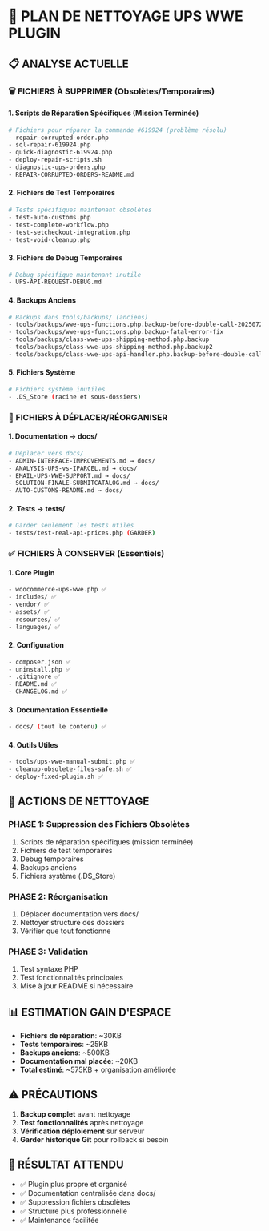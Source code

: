 # 🧹 PLAN DE NETTOYAGE UPS WWE PLUGIN

## 📋 **ANALYSE ACTUELLE**

### **🗑️ FICHIERS À SUPPRIMER (Obsolètes/Temporaires)**

#### **1. Scripts de Réparation Spécifiques (Mission Terminée)**
```bash
# Fichiers pour réparer la commande #619924 (problème résolu)
- repair-corrupted-order.php
- sql-repair-619924.php  
- quick-diagnostic-619924.php
- deploy-repair-scripts.sh
- diagnostic-ups-orders.php
- REPAIR-CORRUPTED-ORDERS-README.md
```

#### **2. Fichiers de Test Temporaires**
```bash
# Tests spécifiques maintenant obsolètes
- test-auto-customs.php
- test-complete-workflow.php
- test-setcheckout-integration.php
- test-void-cleanup.php
```

#### **3. Fichiers de Debug Temporaires**
```bash
# Debug spécifique maintenant inutile
- UPS-API-REQUEST-DEBUG.md
```

#### **4. Backups Anciens**
```bash
# Backups dans tools/backups/ (anciens)
- tools/backups/wwe-ups-functions.php.backup-before-double-call-20250720-113946
- tools/backups/wwe-ups-functions.php.backup-fatal-error-fix
- tools/backups/class-wwe-ups-shipping-method.php.backup
- tools/backups/class-wwe-ups-shipping-method.php.backup2
- tools/backups/class-wwe-ups-api-handler.php.backup-before-double-call-20250720-113941
```

#### **5. Fichiers Système**
```bash
# Fichiers système inutiles
- .DS_Store (racine et sous-dossiers)
```

### **📁 FICHIERS À DÉPLACER/RÉORGANISER**

#### **1. Documentation → docs/**
```bash
# Déplacer vers docs/
- ADMIN-INTERFACE-IMPROVEMENTS.md → docs/
- ANALYSIS-UPS-vs-IPARCEL.md → docs/
- EMAIL-UPS-WWE-SUPPORT.md → docs/
- SOLUTION-FINALE-SUBMITCATALOG.md → docs/
- AUTO-CUSTOMS-README.md → docs/
```

#### **2. Tests → tests/**
```bash
# Garder seulement les tests utiles
- tests/test-real-api-prices.php (GARDER)
```

### **✅ FICHIERS À CONSERVER (Essentiels)**

#### **1. Core Plugin**
```bash
- woocommerce-ups-wwe.php ✅
- includes/ ✅
- vendor/ ✅
- assets/ ✅
- resources/ ✅
- languages/ ✅
```

#### **2. Configuration**
```bash
- composer.json ✅
- uninstall.php ✅
- .gitignore ✅
- README.md ✅
- CHANGELOG.md ✅
```

#### **3. Documentation Essentielle**
```bash
- docs/ (tout le contenu) ✅
```

#### **4. Outils Utiles**
```bash
- tools/ups-wwe-manual-submit.php ✅
- cleanup-obsolete-files-safe.sh ✅
- deploy-fixed-plugin.sh ✅
```

## 🎯 **ACTIONS DE NETTOYAGE**

### **PHASE 1: Suppression des Fichiers Obsolètes**
1. Scripts de réparation spécifiques (mission terminée)
2. Fichiers de test temporaires 
3. Debug temporaires
4. Backups anciens
5. Fichiers système (.DS_Store)

### **PHASE 2: Réorganisation**
1. Déplacer documentation vers docs/
2. Nettoyer structure des dossiers
3. Vérifier que tout fonctionne

### **PHASE 3: Validation**
1. Test syntaxe PHP
2. Test fonctionnalités principales
3. Mise à jour README si nécessaire

## 📊 **ESTIMATION GAIN D'ESPACE**

- **Fichiers de réparation**: ~30KB
- **Tests temporaires**: ~25KB  
- **Backups anciens**: ~500KB
- **Documentation mal placée**: ~20KB
- **Total estimé**: ~575KB + organisation améliorée

## ⚠️ **PRÉCAUTIONS**

1. **Backup complet** avant nettoyage
2. **Test fonctionnalités** après nettoyage
3. **Vérification déploiement** sur serveur
4. **Garder historique Git** pour rollback si besoin

## 🚀 **RÉSULTAT ATTENDU**

- ✅ Plugin plus propre et organisé
- ✅ Documentation centralisée dans docs/
- ✅ Suppression fichiers obsolètes
- ✅ Structure plus professionnelle
- ✅ Maintenance facilitée 